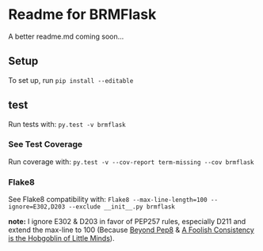 # Readme for BRMFlask

A better readme.md coming soon...

## Setup

To set up, run ```pip install --editable```

## test

Run tests with: ```py.test -v brmflask```


### See Test Coverage

Run coverage with: ```py.test -v --cov-report term-missing --cov brmflask```

### Flake8

See Flake8 compatibility with: ```Flake8 --max-line-length=100 --ignore=E302,D203 --exclude __init__.py brmflask```

**note:** I ignore E302 & D203 in favor of PEP257 rules, especially D211 and extend the max-line to 100 (Because [Beyond Pep8](https://www.youtube.com/watch?v=wf-BqAjZb8M) & [A Foolish Consistency is the Hobgoblin of Little Minds](https://www.python.org/dev/peps/pep-0008/#a-foolish-consistency-is-the-hobgoblin-of-little-minds)).

